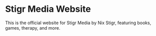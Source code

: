 # Stigr Media Website
This is the official website for Stigr Media by Nix Stigr, featuring books, games, therapy, and more.
